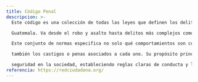 ```yaml
---
title: Código Penal
descripcion: >-
  Este código es una colección de todas las leyes que definen los delitos en

  Guatemala. Va desde el robo y asalto hasta delitos más complejos como el fraude y la corrupción.

  Este conjunto de normas especifica no solo qué comportamientos son considerados delitos, sino

  también los castigos o penas asociados a cada uno. Su propósito principal es mantener el orden y la

  seguridad en la sociedad, estableciendo reglas claras de conducta y las consecuencias de violarlas.
referencia: https://redciudadana.org/
---
```


